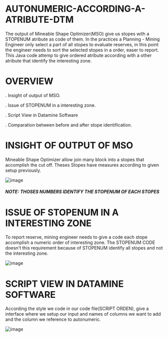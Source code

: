 # AUTONUMERIC-ACCORDING-A-ATRIBUTE-DTM

The output of Mineable Shape Optimizer(MSO) give us stopes with a STOPENUM atribute as code of them. In the practices a Planning - Mining Engineer only select a part of all stopes to evaluate reserves, in this point the engineer needs to sort the selected stopes in a order, easer to report. This Java code attemp to give ordered atribute according with a other atribute that identify the interesting zone. 

# OVERVIEW

 . Insight of output of MSO.
 
 . Issue of STOPENUM in a interesting zone.
 
 . Script View in Datamine Software
 
 . Comparation between before and after stope identification.
 
 # INSIGHT OF OUTPUT OF MSO
 
 Mineable Shape Optimizer allow join many block into a stopes that accomplish the cut off. Theses Stopes have measures according to given setup previously.
 
![image](https://user-images.githubusercontent.com/67855447/120093694-7ea74c80-c0e1-11eb-928c-c2901fbfce98.png)
#####  NOTE: THOSES NUMBERS IDENTIFY THE STOPENUM OF EACH STOPES

 # ISSUE OF STOPENUM IN A INTERESTING ZONE

To report reserve, mining engineer needs to give a code each stope accomplish a numeric order of interesting zone. The STOPENUM CODE doesn't this requirement because of STOPENUM identify all stopes and not the interesting zone.

![image](https://user-images.githubusercontent.com/67855447/120093725-a8607380-c0e1-11eb-8d25-e267093882c3.png)

# SCRIPT VIEW IN DATAMINE SOFTWARE

According the style we code in our code file(SCRIPT ORDEN), give a interface where we setup our input and names of columns we want to add and the column we reference to autonumeric.

![image](https://user-images.githubusercontent.com/67855447/120093643-3e47ce80-c0e1-11eb-9c6e-89b93d0135cd.png)






